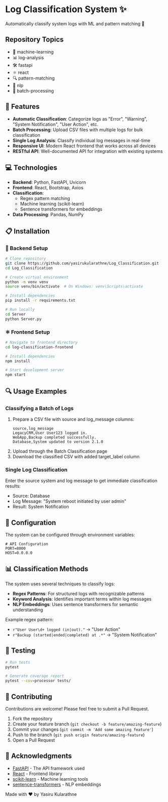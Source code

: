 # Log Classification System ✨

Automatically classify system logs with ML and pattern matching 🚀

## Repository Topics

- 🤖 machine-learning
- 📊 log-analysis
- 🛠️ fastapi
- ⚛️ react
- 🔍 pattern-matching
- 🧠 nlp
- 🔄 batch-processing

## 🚀 Features
- **Automatic Classification**: Categorize logs as "Error", "Warning", "System Notification", "User Action", etc.
- **Batch Processing**: Upload CSV files with multiple logs for bulk classification
- **Single Log Analysis**: Classify individual log messages in real-time
- **Responsive UI**: Modern React frontend that works across all devices
- **RESTful API**: Well-documented API for integration with existing systems

## 💻 Technologies
- **Backend**: Python, FastAPI, Uvicorn
- **Frontend**: React, Bootstrap, Axios
- **Classification**:
  - Regex pattern matching
  - Machine learning (scikit-learn)
  - Sentence transformers for embeddings
- **Data Processing**: Pandas, NumPy

## 📋 Installation

### 🐍 Backend Setup
```bash
# Clone repository
git clone https://github.com/yasirukularathne/Log_Classification.git
cd Log_Classification

# Create virtual environment
python -m venv venv
source venv/bin/activate  # On Windows: venv\Scripts\activate

# Install dependencies
pip install -r requirements.txt

# Run locally
cd Server
python Server.py
```

### ⚛️ Frontend Setup

```bash
# Navigate to frontend directory
cd log-classification-frontend

# Install dependencies
npm install

# Start development server
npm start
```

## 🔍 Usage Examples

### Classifying a Batch of Logs
1. Prepare a CSV file with source and log_message columns:
   ```
   source,log_message
   LegacyCRM,User User123 logged in.
   WebApp,Backup completed successfully.
   Database,System updated to version 2.1.0
   ```
2. Upload through the Batch Classification page
3. Download the classified CSV with added target_label column

### Single Log Classification

Enter the source system and log message to get immediate classification results:

- Source: Database
- Log Message: "System reboot initiated by user admin"
- Result: System Notification

## 🔧 Configuration

The system can be configured through environment variables:

```
# API Configuration
PORT=8000
HOST=0.0.0.0
```

## 📊 Classification Methods

The system uses several techniques to classify logs:

- **Regex Patterns**: For structured logs with recognizable patterns
- **Keyword Analysis**: Identifies important terms within log messages
- **NLP Embeddings**: Uses sentence transformers for semantic understanding

Example regex pattern:
- `r"User User\d+ logged (in|out)."` -> "User Action"
- `r"Backup (started|ended|completed) at .*"` -> "System Notification"

## 🧪 Testing
```bash
# Run tests
pytest

# Generate coverage report
pytest --cov=processor tests/
```

## 🤝 Contributing

Contributions are welcome! Please feel free to submit a Pull Request.

1. Fork the repository
2. Create your feature branch (`git checkout -b feature/amazing-feature`)
3. Commit your changes (`git commit -m 'Add some amazing feature'`)
4. Push to the branch (`git push origin feature/amazing-feature`)
5. Open a Pull Request

## 👏 Acknowledgments
- [FastAPI](https://fastapi.tiangolo.com/) - The API framework used
- [React](https://reactjs.org/) - Frontend library
- [scikit-learn](https://scikit-learn.org/) - Machine learning tools
- [sentence-transformers](https://www.sbert.net/) - NLP embeddings

Made with ❤️ by Yasiru Kularathne
